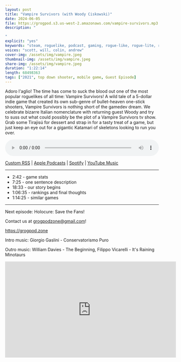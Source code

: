 ```yaml
---
layout: post
title: "Vampire Survivors (with Woody Ciskowski)"
date: 2024-06-05
file: https://grogpod.s3.us-west-2.amazonaws.com/vampire-survivors.mp3
description: "

"
explicit: "yes" 
keywords: "steam, roguelike, podcast, gaming, rogue-like, rogue-lite, roguelite"
voices: "scott, will, colin, andrew"
cover-img: /assets/img/vampire.jpeg
thumbnail-img: /assets/img/vampire.jpeg
share-img: /assets/img/vampire.jpeg
duration: "1:22:14"
length: 68498363 
tags: ["2021", top down shooter, mobile game, Guest Episode]
---
```


Adoro l'aglio! The time has come to suck the blood out one of the most popular roguelikes of all time: Vampire Survivors! A wild tale of a 5-dollar indie game that created its own sub-genre of bullet-heaven one-stick shooters, Vampire Survivors is nothing short of the gamedev dream. We celebrate bizarre Italian nomenclature with returning guest Woody and try to suss out what could possibly be the plot of a Vampire Survivors tv show. Grab some Tirajisú for dessert and strap in for a tasty treat of a game, but just keep an eye out for a gigantic Katamari of skeletons looking to run you over.


<div class="container">
  <audio controls style="width: 100%;">
    <source src="https://grogpod.s3.us-west-2.amazonaws.com/vampire-survivors.mp3" type="audio/mpeg">
  </audio>
</div>

[Custom RSS](https://grogpod.zone/feed.xml) | [Apple Podcasts](https://podcasts.apple.com/us/podcast/grogpod/id1650474911) | [Spotify](https://open.spotify.com/show/655SEhPUWIC77oO3hILe0b) | [YouTube Music](https://music.youtube.com/playlist?list=PL-ShOmyMvd4jYFChE6tgj0JYG8RKK4xe0) 

---
* 2:42 - game stats
* 7:25 - one sentence description
* 18:33 - our story begins
* 1:06:35 - rankings and final thoughts
* 1:14:25 - similar games

---


Next episode: Holocure: Save the Fans!

Contact us at grogpodzone@gmail.com!

https://grogpod.zone

Intro music: Giorgio Gaslini - Conservatorismo Puro

Outro music: William Davies‎‎ - The Beginning, Filippo Vicarelli - It's Raining Minotaurs

<div class="embed-responsive embed-responsive-16by9">
<iframe width="560" height="315" src="https://www.youtube.com/embed/6RGUOLD3u-c" title="YouTube video player" frameborder="0" allow="accelerometer; autoplay; clipboard-write; encrypted-media; gyroscope; picture-in-picture" allowfullscreen></iframe>
</div>
